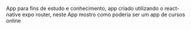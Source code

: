 App para fins de estudo e conhecimento, app criado utilizando o react-native
expo router, neste App mostro como poderia ser um app de cursos online
<div>
  <img source="https://github.com/betocosta360/Learning/assets/42754685/2ad4a8d6-ae5c-41f9-802e-70d9e5bde8f8" width="500"/>
</div>

<div>
  <img source="https://github.com/betocosta360/Learning/assets/42754685/15871dbd-906d-4d10-85e4-455c38bf5640" width="500"/>
</div>

<div>
  <img source="https://github.com/betocosta360/Learning/assets/42754685/ff28fda7-211a-40ea-85ff-37c3afbbe184" width="500"/>
</div>

<div>
  <img source="https://github.com/betocosta360/Learning/assets/42754685/1c9f2ed4-7e83-4836-87f0-ae94f090942b" width="500"/>
</div>

<div>
  <img source="https://github.com/betocosta360/Learning/assets/42754685/ed635273-5b80-4c18-b332-06599be7b294" width="500"/>
</div>

<div>
  <img source="https://github.com/betocosta360/Learning/assets/42754685/21b8f7e5-9fcc-4e62-a719-efca2e1a3218" width="500"/>
</div>

<div>
  <img source="https://github.com/betocosta360/Learning/assets/42754685/03a54797-f28b-4717-9325-6dce365b4273" width="500"/>
</div>

<div>
  <img source="(https://github.com/betocosta360/Learning/assets/42754685/36902e85-3a99-47d4-8235-eb958d0838c2" width="500"/>
</div>

<div>
  <img source="https://github.com/betocosta360/Learning/assets/42754685/9dea8525-cf1b-4831-b34a-d49703aef756" width="500"/>
</div>

<div>
  <img source="https://github.com/betocosta360/Learning/assets/42754685/16a3c9bf-4288-4028-b968-2c0cd753168f" width="500"/>
</div>

<div>
  <img source="https://github.com/betocosta360/Learning/assets/42754685/dd985aef-4f2b-4981-9f94-7837594fdf3a" width="500"/>
</div>

